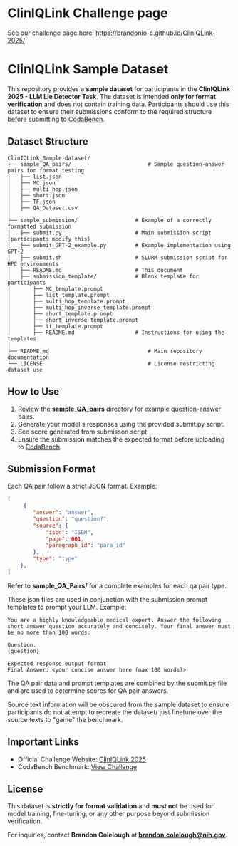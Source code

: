 # ClinIQLink Challenge page

See our challenge page here: https://brandonio-c.github.io/ClinIQLink-2025/


# ClinIQLink Sample Dataset

This repository provides a **sample dataset** for participants in the **ClinIQLink 2025 - LLM Lie Detector Task**. The dataset is intended **only for format verification** and does not contain training data. Participants should use this dataset to ensure their submissions conform to the required structure before submitting to [CodaBench](https://www.codabench.org/competitions/5117/).

## Dataset Structure
```
ClinIQLink_Sample-dataset/
├── sample_QA_pairs/                        # Sample question-answer pairs for format testing
│   ├── list.json
│   ├── MC.json
│   ├── multi_hop.json
│   ├── short.json
│   ├── TF.json
│   ├── QA_Dataset.csv
│ 
├── sample_submission/                  # Example of a correctly formatted submission
│   ├── submit.py                       # Main submission script (participants modify this)
│   ├── submit_GPT-2_example.py         # Example implementation using GPT-2
│   ├── submit.sh                       # SLURM submission script for HPC environments
│   ├── README.md                       # This document
│   ├── submission_template/            # Blank template for participants
│       ├── MC_template.prompt
│       ├── list_template.prompt
│       ├── multi_hop_template.prompt
│       ├── multi_hop_inverse_template.prompt
│       ├── short_template.prompt
│       ├── short_inverse_template.prompt
│       ├── tf_template.prompt
│       ├── README.md                   # Instructions for using the templates
│ 
├── README.md                               # Main repository documentation
└── LICENSE                                 # License restricting dataset use
```

## How to Use
1. Review the **sample_QA_pairs** directory for example question-answer pairs.
2. Generate your model's responses using the provided submit.py script.
3. See score generated from submisson script.
4. Ensure the submission matches the expected format before uploading to [CodaBench](https://www.codabench.org/competitions/5117/).

## Submission Format
Each QA pair follow a strict JSON format. Example:
```json
[
     {
        "answer": "answer",
        "question": "question?",
        "source": {
            "isbn": "ISBN",
            "page": 001,
            "paragraph_id": "para_id"
        },
        "type": "type"
    },
]
```
Refer to **sample_QA_Pairs/** for a complete examples for each qa pair type.

These json files are used in conjunction with the submission prompt templates to prompt your LLM. Example:

```
You are a highly knowledgeable medical expert. Answer the following short answer question accurately and concisely. Your final answer must be no more than 100 words.

Question:
{question}

Expected response output format:
Final Answer: <your concise answer here (max 100 words)>
```

The QA pair data and prompt templates are combined by the submit.py file and are used to determine scores for QA pair answers. 

Source text information will be obscured from the sample dataset to ensure participants do not attempt to recreate the dataset/ just finetune over the source texts to "game" the benchmark. 

## Important Links
- Official Challenge Website: [ClinIQLink 2025](https://brandonio-c.github.io/ClinIQLink-2025/)
- CodaBench Benchmark: [View Challenge](https://www.codabench.org/competitions/5117/)

## License
This dataset is **strictly for format validation** and **must not** be used for model training, fine-tuning, or any other purpose beyond submission verification.

For inquiries, contact **Brandon Colelough** at **brandon.colelough@nih.gov**.

